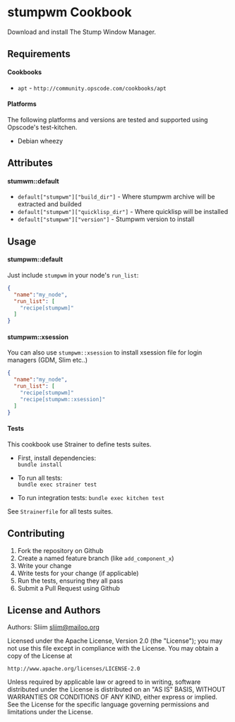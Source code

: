 stumpwm Cookbook
================
Download and install The Stump Window Manager.

Requirements
------------
#### Cookbooks
- `apt` - `http://community.opscode.com/cookbooks/apt`

#### Platforms
The following platforms and versions are tested and supported using Opscode's test-kitchen.
- Debian wheezy

Attributes
----------
#### stumwm::default
* `default["stumpwm"]["build_dir"]` - Where stumpwm archive will be extracted and builded
* `default["stumpwm"]["quicklisp_dir"]` - Where quicklisp will be installed
* `default["stumpwm"]["version"]` - Stumpwm version to install

Usage
-----
#### stumpwm::default
Just include `stumpwm` in your node's `run_list`:

```json
{
  "name":"my_node",
  "run_list": [
    "recipe[stumpwm]"
  ]
}
```

#### stumpwm::xsession
You can also use `stumpwm::xsession` to install xsession file for login managers (GDM, Slim etc..)

```json
{
  "name":"my_node",
  "run_list": [
    "recipe[stumpwm]"
    "recipe[stumpwm::xsession]"
  ]
}
```

#### Tests
This cookbook use Strainer to define tests suites.

- First, install dependencies:  
`bundle install`  

- To run all tests:  
`bundle exec strainer test`

- To run integration tests:
`bundle exec kitchen test`

See `Strainerfile` for all tests suites.

Contributing
------------
1. Fork the repository on Github
2. Create a named feature branch (like `add_component_x`)
3. Write your change
4. Write tests for your change (if applicable)
5. Run the tests, ensuring they all pass
6. Submit a Pull Request using Github

License and Authors
-------------------
Authors: Sliim <sliim@mailoo.org> 

Licensed under the Apache License, Version 2.0 (the "License"); you may not use this file except in compliance with the License. You may obtain a copy of the License at

    http://www.apache.org/licenses/LICENSE-2.0

Unless required by applicable law or agreed to in writing, software distributed under the License is distributed on an "AS IS" BASIS, WITHOUT WARRANTIES OR CONDITIONS OF ANY KIND, either express or implied. See the License for the specific language governing permissions and limitations under the License.

